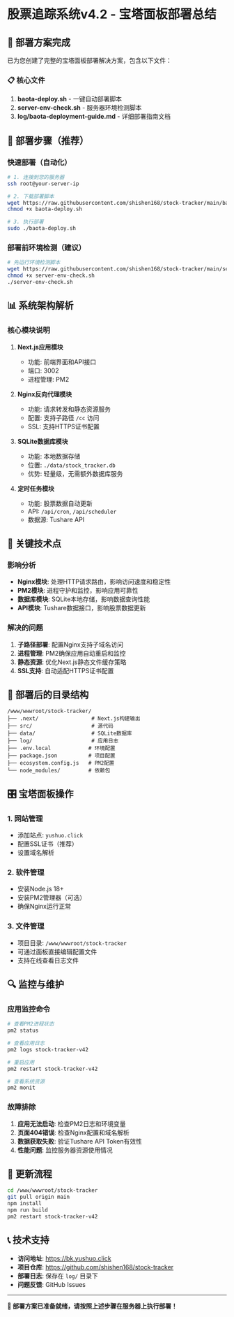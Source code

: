 # 股票追踪系统v4.2 - 宝塔面板部署总结

## 🎯 部署方案完成

已为您创建了完整的宝塔面板部署解决方案，包含以下文件：

### 📋 核心文件

1. **baota-deploy.sh** - 一键自动部署脚本
2. **server-env-check.sh** - 服务器环境检测脚本
3. **log/baota-deployment-guide.md** - 详细部署指南文档

## 🚀 部署步骤（推荐）

### 快速部署（自动化）
```bash
# 1. 连接到您的服务器
ssh root@your-server-ip

# 2. 下载部署脚本
wget https://raw.githubusercontent.com/shishen168/stock-tracker/main/baota-deploy.sh
chmod +x baota-deploy.sh

# 3. 执行部署
sudo ./baota-deploy.sh
```

### 部署前环境检测（建议）
```bash
# 先运行环境检测脚本
wget https://raw.githubusercontent.com/shishen168/stock-tracker/main/server-env-check.sh
chmod +x server-env-check.sh
./server-env-check.sh
```

## 📊 系统架构解析

### 核心模块说明

1. **Next.js应用模块**
   - 功能: 前端界面和API接口
   - 端口: 3002
   - 进程管理: PM2

2. **Nginx反向代理模块**
   - 功能: 请求转发和静态资源服务
   - 配置: 支持子路径 `/cc` 访问
   - SSL: 支持HTTPS证书配置

3. **SQLite数据库模块**
   - 功能: 本地数据存储
   - 位置: `./data/stock_tracker.db`
   - 优势: 轻量级，无需额外数据库服务

4. **定时任务模块**
   - 功能: 股票数据自动更新
   - API: `/api/cron`, `/api/scheduler`
   - 数据源: Tushare API

## 🔧 关键技术点

### 影响分析
- **Nginx模块**: 处理HTTP请求路由，影响访问速度和稳定性
- **PM2模块**: 进程守护和监控，影响应用可靠性
- **数据库模块**: SQLite本地存储，影响数据查询性能
- **API模块**: Tushare数据接口，影响股票数据更新

### 解决的问题
1. **子路径部署**: 配置Nginx支持子域名访问
2. **进程管理**: PM2确保应用自动重启和监控
3. **静态资源**: 优化Next.js静态文件缓存策略
4. **SSL支持**: 自动适配HTTPS证书配置

## 📁 部署后的目录结构
```
/www/wwwroot/stock-tracker/
├── .next/                 # Next.js构建输出
├── src/                   # 源代码
├── data/                  # SQLite数据库
├── log/                   # 应用日志
├── .env.local            # 环境配置
├── package.json          # 项目配置
├── ecosystem.config.js   # PM2配置
└── node_modules/         # 依赖包
```

## 🎛️ 宝塔面板操作

### 1. 网站管理
- 添加站点: `yushuo.click`
- 配置SSL证书（推荐）
- 设置域名解析

### 2. 软件管理
- 安装Node.js 18+
- 安装PM2管理器（可选）
- 确保Nginx运行正常

### 3. 文件管理
- 项目目录: `/www/wwwroot/stock-tracker`
- 可通过面板直接编辑配置文件
- 支持在线查看日志文件

## 🔍 监控与维护

### 应用监控命令
```bash
# 查看PM2进程状态
pm2 status

# 查看应用日志
pm2 logs stock-tracker-v42

# 重启应用
pm2 restart stock-tracker-v42

# 查看系统资源
pm2 monit
```

### 故障排除
1. **应用无法启动**: 检查PM2日志和环境变量
2. **页面404错误**: 检查Nginx配置和域名解析
3. **数据获取失败**: 验证Tushare API Token有效性
4. **性能问题**: 监控服务器资源使用情况

## 🔄 更新流程

```bash
cd /www/wwwroot/stock-tracker
git pull origin main
npm install
npm run build
pm2 restart stock-tracker-v42
```

## 📞 技术支持

- **访问地址**: https://bk.yushuo.click
- **项目仓库**: https://github.com/shishen168/stock-tracker
- **部署日志**: 保存在 `log/` 目录下
- **问题反馈**: GitHub Issues

---

**🎉 部署方案已准备就绪，请按照上述步骤在服务器上执行部署！**